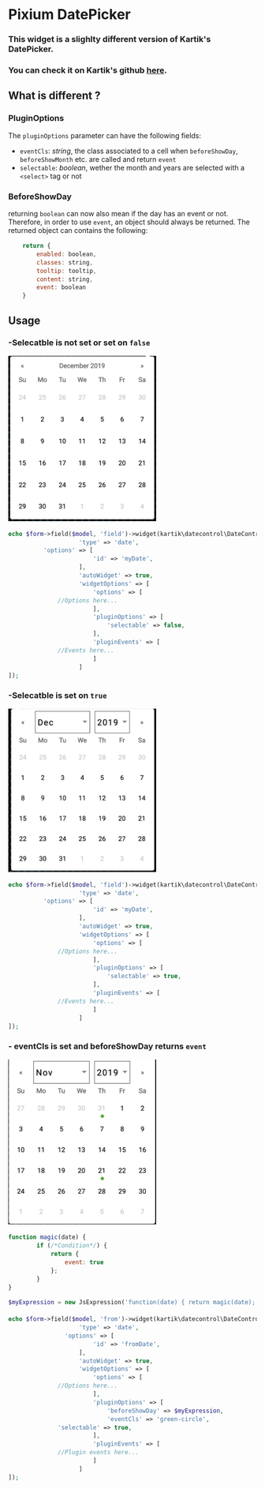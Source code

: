 # Pixium DatePicker

### This widget is a slighlty different version of Kartik's DatePicker.
### You can check it on Kartik's github [here](/kartik-v/yii2-widget-datepicker).

## What is different  ?
### PluginOptions
The `pluginOptions` parameter can have the following fields:
- `eventCls`: _string_, the class associated to a cell when `beforeShowDay`, `beforeShowMonth` etc. are called and return `event` 
- `selectable`: _boolean_, wether the month and years are selected with a `<select>` tag or not

### BeforeShowDay
returning `boolean` can now also mean if the day has an event or not. Therefore, in order to use `event`, an object should always be returned.
The returned object can contains the following:
```js
    return {
        enabled: boolean,
        classes: string,
        tooltip: tooltip,
        content: string,
        event: boolean
    }
```

## Usage

### -Selecatble is __not set__  or set on __`false`__

<img src="README.assets/image-20191226144512075.png" width="300px">

```php
echo $form->field($model, 'field')->widget(kartik\datecontrol\DateControl::classname(), [
					'type' => 'date',
          'options' => [
						'id' => 'myDate',
					],
					'autoWidget' => true,
					'widgetOptions' => [
						'options' => [
              //Options here...
						],
						'pluginOptions' => [
							'selectable' => false,
						],
						'pluginEvents' => [
              //Events here...
						]
					]
]);
```



### -Selecatble is set on __`true`__

<img src="README.assets/image-20191226145144051.png" width="300px">

```php
echo $form->field($model, 'field')->widget(kartik\datecontrol\DateControl::classname(), [
					'type' => 'date',
          'options' => [
						'id' => 'myDate',
					],
					'autoWidget' => true,
					'widgetOptions' => [
						'options' => [
              //Options here...
						],
						'pluginOptions' => [
							'selectable' => true,
						],
						'pluginEvents' => [
              //Events here...
						]
					]
]);
```



### - eventCls is set and beforeShowDay returns `event`

<img src="README.assets/image-20191226145554846.png" width="300px">

```js
function magic(date) {
		if (/*Condition*/) {
			return {
				event: true
			};
		}
}
```



```php
$myExpression = new JsExpression('function(date) { return magic(date); }');

echo $form->field($model, 'from')->widget(kartik\datecontrol\DateControl::classname(), [
					'type' => 'date',
  				'options' => [
						'id' => 'fromDate',
					],
					'autoWidget' => true,
					'widgetOptions' => [
						'options' => [
              //Options here...
						],
						'pluginOptions' => [
							'beforeShowDay' => $myExpression,
							'eventCls' => 'green-circle',
              'selectable' => true,
						],
						'pluginEvents' => [
              //Plugin events here...
						]
					]
]);
```

